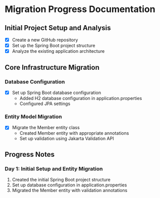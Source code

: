 # Migration Progress Documentation

## Initial Project Setup and Analysis

- [x] Create a new GitHub repository
- [x] Set up the Spring Boot project structure
- [x] Analyze the existing application architecture

## Core Infrastructure Migration

### Database Configuration
- [x] Set up Spring Boot database configuration
  - Added H2 database configuration in application.properties
  - Configured JPA settings

### Entity Model Migration
- [x] Migrate the Member entity class
  - Created Member entity with appropriate annotations
  - Set up validation using Jakarta Validation API

## Progress Notes

### Day 1: Initial Setup and Entity Migration

1. Created the initial Spring Boot project structure
2. Set up database configuration in application.properties
3. Migrated the Member entity with validation annotations
